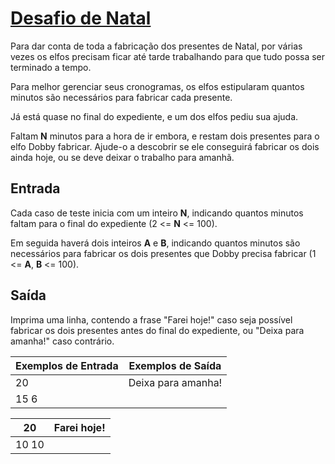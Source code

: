 # **<u>Desafio de Natal</u>**

Para dar conta de toda a fabricação dos presentes de Natal, por várias vezes os elfos precisam ficar até tarde trabalhando para que tudo possa ser terminado a tempo.

Para melhor gerenciar seus cronogramas, os elfos estipularam quantos minutos são necessários para fabricar cada presente.

Já está quase no final do expediente, e um dos elfos pediu sua ajuda.

Faltam **N** minutos para a hora de ir embora, e restam dois presentes para o elfo Dobby fabricar. Ajude-o a descobrir se ele conseguirá fabricar os dois ainda hoje, ou se deve deixar o trabalho para amanhã.

## Entrada

Cada caso de teste inicia com um inteiro **N**, indicando quantos minutos faltam para o final do expediente (2 <= **N** <= 100).

Em seguida haverá dois inteiros **A** e **B**, indicando quantos minutos são necessários para fabricar os dois presentes que Dobby precisa fabricar (1 <= **A**, **B** <= 100).

## Saída

Imprima uma linha, contendo a frase "Farei hoje!" caso seja possível fabricar os dois presentes antes do final do expediente, ou "Deixa para amanha!" caso contrário.

| Exemplos de Entrada | Exemplos de Saída  |
| ------------------- | ------------------ |
| 20                  | Deixa para amanha! |
| 15 6                |                    |

| 20    | Farei hoje! |
| ----- | ----------- |
| 10 10 |             |